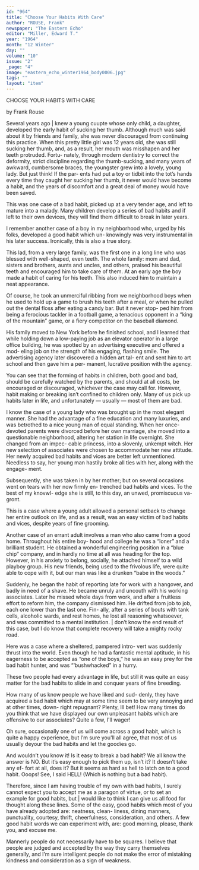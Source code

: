 ```yaml
---
id: "964"
title: "Choose Your Habits With Care"
author: "ROUSE, Frank"
newspaper: "The Eastern Echo"
editor: "Miller, Edward T."
year: "1964"
month: "12 Winter"
day: ""
volume: "10"
issue: "2"
_page: "4"
image: "eastern_echo_winter1964_body0006.jpg"
tags: ""
layout: "item"
---
```

CHOOSE
YOUR
HABITS
WITH
CARE

by Frank Rouse

Several years ago | knew a young cuupte whose only
child, a daughter, developed the early habit of sucking her
thumb. Although much was said about it by friends and
family, she was never discouraged from continuing this
practice. When this pretty little girl was 12 years old,
she was still sucking her thumb, and, as a result, her
mouth was misshapen and her teeth protruded. Fortu-
nately, through modern dentistry to correct the deformity,
strict discipline regarding the thumb-sucking, and many
years of awkward, cumbersome braces, the youngster
grew into a lovely, young lady. But just think! If the par-
ents had put a toy or tidbit into the tot’s hands every time
they caught her sucking her thumb, it never would have
become a habit, and the years of discomfort and a great
deal of money would have been saved.

This was one case of a bad habit, picked up at a very
tender age, and left to mature into a malady. Many
children develop a series of bad habits and if left to their
own devices, they will find them difficult to break in later
years.

I remember another case of a boy in my neighborhood
who, urged by his folks, developed a good habit which un-
knowingly was very instrumental in his later success.
Ironically, this is also a true story.

This lad, from a very large family, was the first one in
a long line who was blessed with well-shaped, even teeth.
The whole family: mom and dad, sisters and brothers,
aunts and uncles, and others, praised his beautiful teeth
and encouraged him to take care of them. At an early
age the boy made a habit of caring for his teeth. This
also induced him to maintain a neat appearance.

Of course, he took an unmerciful ribbing from we
neighborhood boys when he used to hold up a game to
brush his teeth after a meal, or when he pulled out the
dental floss after eating a candy bar. But it never stop-
ped him from being a ferocious tackler in a football
game, a tenacious opponent in a “king of the mountain”
game, or a fiery competitor on the baseball diamond.

His family moved to New York before he finished school,
and I learned that while holding down a low-paying job
as an elevator operator in a large office building, he was
spotted by an advertising executive and offered a mod-
eling job on the strength of his engaging, flashing smile.
The advertising agency later discovered a hidden art tal-
ent and sent him to art school and then gave him a per-
manent, lucrative position with the agency.

You can see that the forming of habits in children, both
good and bad, should be carefully watched by the parents,
and should at all costs, be encouraged or discouraged,
whichever the case may call for. However, habit making
or breaking isn’t confined to children only. Many of us
pick up habits later in life, and unfortunately — usually
— most of them are bad.

I know the case of a young lady who was brought up in
the most elegant manner. She had the advantage of a
fine education and many luxuries, and was betrothed to a
nice young man of equal standing. When her once-
devoted parents were divorced before her own marriage,
she moved into a questionable neighborhood, altering her
station in life overnight. She changed from an impec-
cable princess, into a slovenly, unkempt witch. Her new
selection of associates were chosen to accommodate her
new attitude. Her newly acquired bad habits and vices
are better left unmentioned. Needless to say, her young
man hastily broke all ties with her, along with the engage-
ment.

Subsequently, she was taken in by her mother; but on
several occasions went on tears with her now firmly en-
trenched bad habits and vices. To the best of my knovwl-
edge she is still, to this day, an unwed, promiscuous va-
gront.

This is a case where a young adult allowed a personal
setback to change her entire outlook on life, and as a
result, was an easy victim of bad habits and vices, despite
years of fine grooming.

Another case of an errant adult involves a man who
also came from a good home. Throughout his entire boy-
hood and college he was a “loner” and a brilliant student.
He obtained a wonderful engineering position in a “blue
chip” company, and in hardly no time at all was heading
for the top. However, in his anxiety to belong, socially,
he attached himself to a wild playboy group. His new
friends, being used to the frivolous life, were quite able
to cope with it, but our man was like a drunken “babe in
the woods.”

Suddenly, he began the habit of reporting late for work
with a hangover, and badly in need of a shave. He became
unruly and uncouth with his working associates. Later he
missed whole days from work, and after a fruitless effort
to reform him, the company dismissed him. He drifted
from job to job, each one lower than the last one. Fin-
ally, after a series of bouts with tank cells, alcoholic
wards, and rest homes, he lost all reasoning whatsoever,
and was committed to a mental institution. | don’t know
the end result of this case, but I do know that complete
recovery will take a mighty rocky road.

Here was a case where a sheltered, pampered intro-
vert was suddenly thrust into the world. Even though he
had a fantastic mental aptitude, in his eagerness to be
accepted as “one of the boys,” he was an easy prey for
the bad habit hunter, and was “‘bushwhacked” in a hurry.

These two people had every advantage in life, but still
it was quite an easy matter for the bad habits to slide in
and conquer years of fine breeding.

How many of us know people we have liked and sud-
denly, they have acquired a bad habit which may at some
time seem to be very annoying and at other times, down-
right repugnant? Plenty, Ill bet! How many times do
you think that we have displayed our own unpleasant
habits which are offensive to our associates? Quite a few,
I'll wager!

Oh sure, occasionally one of us will come across a good
habit, which is quite a happy experience, but I’m sure
you'll all agree, that most of us usually deyour the bad
habits and let the goodies go.

And wouldn’t you know it! Is it easy to break a bad
habit? We all know the answer is NO. But it’s easy
enough to pick them up, isn’t it? It doesn’t take any ef-
fort at all, does it? But it seems as hard as hell to latch
on to a good habit. Ooops! See, I said HELL! (Which
is nothing but a bad habit).

Therefore, since I am having trouble of my own with
bad habits, I surely cannot expect you to accept me as a
paragon of virtue, or to set an example for good habits,
but | would like to think I can give us all food for thought
along these lines. Some of the easy, good habits which
most of you have already adopted are: neatness, clean-
liness, dining manners, punctuality, courtesy, thrift, 
cheerfulness, consideration, and others. A few good
habit words we can experiment with, are: good morning,
please, thank you, and excuse me.

Mannerly people do not necessarily have to be squares.
I believe that people are judged and accepted by the way
they carry themselves generally, and I’m sure intelligent
people do not make the error of mistaking kindness and
consideration as a sign of weakness.
